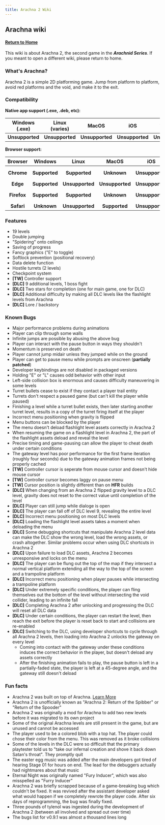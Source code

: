 ```yaml
---
title: Arachna 2 Wiki
---
```


## Arachna wiki

#### [Return to Home](https://psychon-dev-studios.github.io/software/)

This wiki is about Arachna 2, the second game in the ***Arachnid Series***. If you meant to open a different wiki, please return to home.

### What's Arachna?
Arachna 2 is a simple 2D platforming game. Jump from platform to platform, avoid red platforms and the void, and make it to the exit.

### Compatibility
**Native app support (.exe, .deb, etc):**

| **Windows (.exe)** | **Linux (varies)** | **MacOS** | **iOS** | **Android (.apk)** | **ChromeOS (.deb)** | **Raspbian 10 (.deb)**
:-------------: | :-------------: | :-------------: | :-------------: | :-------------: | :-------------: |  :-------------: | 
| **Unsupported** | **Unsupported** | **Unsupported** | **Unsupported** | **Unsupported**  | **Unsupported** | **Unsupported**

**Browser support:**

| Browser | **Windows** | **Linux** | **MacOS** | **iOS** | **Android** | **ChromeOS** | **Raspbian 10**
:-------------: | :-------------: | :-------------: | :-------------: | :-------------: | :-------------: | :-------------: |  :-------------: | 
|**Chrome** | **Supported** | **Supported** | **Unknown** | **Unsupported** | **Unsupported**  | **Supported** | **Chromium Only**
|**Edge** | **Supported** | **Unsupported** | **Unsupported** | **Unsupported** | **Unsupported**  | **Unsupported** | **Unsupported**
|**Firefox** | **Supported** | **Supported** | **Unknown** | **Unsupported** | **Unsupported**  | **Only with Linux** | **ESR Only**
|**Safari** | **Unknown** | **Unsupported** | **Supported** | **Unsupported** | **Unsupported**  | **Unsupported** | **Unsupported**

### Features
- 19 levels
- Double jumping
- "Spidering" onto ceilings
- Saving of progress
- Fancy graphics ("E" to toggle)
- Softlock prevention (positional recovery)
- Data delete function
- Hostile turrets (2 levels)
- Checkpoint system
- **[TW]** Controller support
- **[DLC]** 9 additional levels, 1 boss fight
- **[DLC]** Two stars for completion (one for main game, one for DLC)
- **[DLC]** Additional difficulty by making all DLC levels like the flashlight levels from Arachna
- **[DLC]** Lore / backstory


### Known Bugs

- Major performance problems during animations
- Player can clip through some walls
- Infinite jumps are possible by abusing the above bug
- Player can interact with the pause button in ways they shouldn't
- Momentum is preserved on death
- Player cannot jump midair unless they jumped while on the ground
- Player can get to pause menu while prompts are onscreen (**partially patched**)
- Developer keybindings are not disabled in packaged versions
- Holding "E" or "L" causes odd behavior with other input
- Left-side collision box is enormous and causes difficulty maneuvering in some levels
- Turret bullets cease to exist if they contact a player trail entity
- Turrets don't respect a paused game (but can't kill the player while paused)
- Finishing a level while a turret bullet exists, then later starting another turret level, results in a copy of the turret firing itself at the player
- Incorrect menu positioning when gravity is flipped
- Menu buttons can be blocked by the player
- The menu doesn't deload flashlight level assets correctly in Arachna 2
- When resuming the game on a flashlight level in Arachna 2, the part of the flashlight assets deload and reveal the level
- Precise timing and game-pausing can allow the player to cheat death under certain conditions
- The gateway level has poor performance for the first frame iteration (roughly four seconds) due to the gateway animation frames not being properly cached
- **[TW]** Controller cursor is seperate from mouse cursor and doesn't hide mouse cursor
- **[TW]** Controller cursor becomes laggy on pause menu
- **[TW]** Cursor position is slightly different than on **HFR** builds
- **[DLC]** When changing from an Arachna 2 flipped gravity level to a DLC level, gravity does not reset to the correct value until completion of the level
- **[DLC]** Player can still jump while dialoge is open
- **[DLC]** The player can fall off of DLC level 9, revealing the entire level
- **[DLC]** Incorrect menu positioning on most DLC levels
- **[DLC]** Loading the flashlight level assets takes a moment when deloading the menu
- **[DLC]** Some debugging shortcuts that manipulate Arachna 2 level data can make the DLC show the wrong level, load the wrong assets, or crash altogether. Similar problems occur when using DLC shortcuts in Arachna 2
- **[DLC]** Upon failure to load DLC assets, Arachna 2 becomes unresponsive and locks on the menu
- **[DLC]** The player can be flung out the top of the map if they intersect a normal vertical platform extending all the way to the top of the screen and a trampoline platform
- **[DLC]** Incorrect menu positioning when player pauses while intersecting a trampoline platform
- **[DLC]** Under extremely specific conditions, the player can fling themselves out the bottom of the level without intersecting the void collider, leading to an infinite fall
- **[DLC]** Completing Arachna 2 after unlocking and progressing the DLC will reset all DLC data
- **[DLC]** Under certain conditions, the player can restart the level, then reach the exit before the player is reset back to start and collisions are re-enabled
- **[DLC]** Switching to the DLC, using developer shortcuts to cycle through all Arachna 2 levels, then loading into Arachna 2 unlocks the gateway on every level
    - Coming into contact with the gateway under these conditions induces the correct behavior in the player, but doesn't deload any assets correctly
    - After the finishing animation fails to play, the pause button is left in a partially-faded state, the player is left at a 45-degree angle, and the gateway still doesn't deload


### Fun facts
- Arachna 2 was built on top of Arachna. [Learn More](https://psychon-dev-studios.github.io/software/blog/a2_on_arachna)
- Arachna 2 is unofficially known as "Arachna 2: Return of the Spibber" or "Return of the Spooder"
- Arachna 2 was originally a mod for Arachna to add two new levels before it was migrated to its own project
- Some of the original Arachna levels are still present in the game, but are unused and cannot be accessed
- The player used to be a colored blob with a top hat. The player could chose their color from the menu. This was removed as it broke collisions
- Some of the levels in the DLC were so difficult that the primary playtester told us to "take our infernal creation and shove it back down Satan's throat". They promptly quit
- The easter egg music was added after the main developers got tired of hearing Stage 01 for hours on end. The lead for the debuggers actually had nightmares about that music
- Eternal Night was originally named "Fury Inducer", which was also misspelled as "Furry Inducer"
- Arachna 2 was briefly scrapped because of a game-breaking bug which couldn't be fixed. It was revived after the assistant developer asked what would happen if we completely rewrote the player code. After six days of reprogramming, the bug was finally fixed.
- Three pounds of tylenol was ingested during the development of Arachna 2 (between all involved and spread out over time)
- The bugs list for v0.9.1 was almost a thousand lines long
